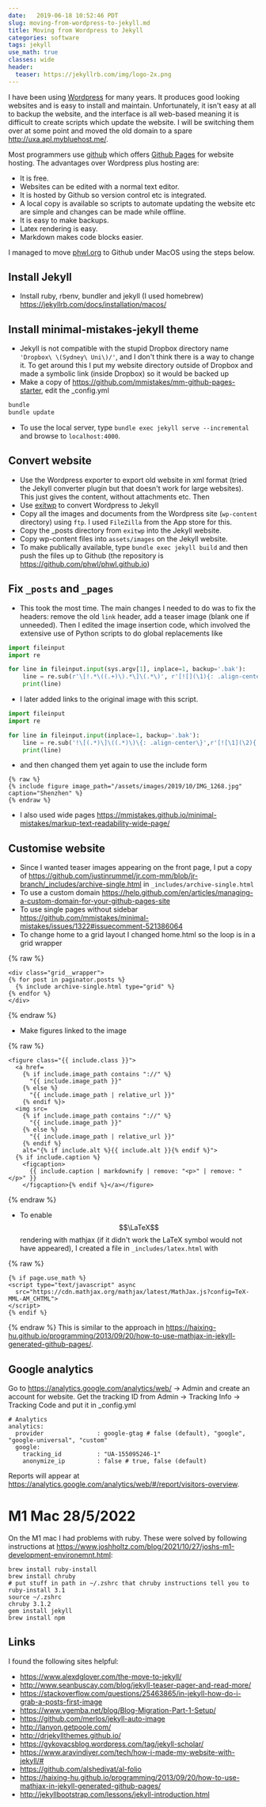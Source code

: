 ```yaml
---
date:   2019-06-18 10:52:46 PDT
slug: moving-from-wordpress-to-jekyll.md
title: Moving from Wordpress to Jekyll
categories: software
tags: jekyll
use_math: true
classes: wide
header:
  teaser: https://jekyllrb.com/img/logo-2x.png
---
```


I have been using [Wordpress](https://wordpress.com/) for many years.
It produces good looking websites and is easy to install and maintain.
Unfortunately, it isn't easy at all to backup the website, and the
interface is all web-based meaning it is difficult to create
scripts which update the website. 
I will be switching them over at some point and moved the old
domain to a spare <http://uxa.apl.mybluehost.me/>.

Most programmers use [github](https://www.github.com) which offers
[Github Pages](https://pages.github.com) for website hosting.
The advantages over Wordpress plus hosting are:
 * It is free.
 * Websites can be edited with a normal text editor.
 * It is hosted by Github so version control etc is integrated.
 * A local copy is available so scripts to automate updating the
website etc are simple and changes can be made while offline.
 * It is easy to make backups.
 * Latex rendering is easy.
 * Markdown makes code blocks easier.

I managed to move [phwl.org](http://phwl.org) to Github under MacOS using the
steps below.

## Install Jekyll
  * Install ruby, rbenv, bundler and jekyll (I used homebrew) <https://jekyllrb.com/docs/installation/macos/>

## Install minimal-mistakes-jekyll theme
  * Jekyll is not compatible with the stupid Dropbox directory name `'Dropbox\ \(Sydney\ Uni\)/'`, and I don't think there is a way to change it. To get around this I put my website directory outside of Dropbox and made a symbolic link (inside Dropbox) so it would be backed up
  * Make a copy of <https://github.com/mmistakes/mm-github-pages-starter>, edit the _config.yml

``` ruby
bundle
bundle update
``` 

  * To use the local server, type `bundle exec jekyll serve --incremental`
and browse to `localhost:4000`.

## Convert website
  * Use the Wordpress exporter to export old website in xml format (tried the Jekyll converter plugin but that doesn't work for large websites). This just gives the content, without attachments etc. Then
  * Use [exitwp](https://github.com/thomasf/exitwp) to convert Wordpress to Jekyll
  * Copy all the images and documents from the Wordpress site (`wp-content` directory) using `ftp`. I used `FileZilla` from the App store for this.
  * Copy the _posts directory from `exitwp` into the Jekyll website.
  * Copy wp-content files into `assets/images` on the Jekyll website.
  * To make publically available, type `bundle exec jekyll build` and then push the files up to Github (the repository is <https://github.com/phwl/phwl.github.io>)

## Fix `_posts` and `_pages`
  * This took the most time. The main changes I needed to do was to fix the headers: remove the old `link` header, add a teaser image (blank one if unneeded). Then I edited the image insertion code, which involved the extensive use of Python scripts to do global replacements like

``` python
import fileinput
import re

for line in fileinput.input(sys.argv[1], inplace=1, backup='.bak'):
    line = re.sub(r'\[!.*\((.+)\).*\]\(.*\)', r'[![](\1){: .align-center}](\1)', line.rstrip())
    print(line)
```

 * I later added links to the original image with this script.

``` python
import fileinput
import re

for line in fileinput.input(inplace=1, backup='.bak'):
    line = re.sub('!\[(.*)\]\((.*)\)\{: .align-center\}',r'[![\1](\2){: .align-center}](\2)', line.rstrip())
    print(line)
```
 * and then changed them yet again to use the include form

``` liquid
{% raw %}
{% include figure image_path="/assets/images/2019/10/IMG_1268.jpg" caption="Shenzhen" %}
{% endraw %}
```

 * I also used wide pages <https://mmistakes.github.io/minimal-mistakes/markup-text-readability-wide-page/>

## Customise website
  * Since I wanted teaser images appearing on the front page, I put a copy of <https://github.com/justinrummel/jr.com-mm/blob/jr-branch/_includes/archive-single.html> in `_includes/archive-single.html`
  * To use a custom domain <https://help.github.com/en/articles/managing-a-custom-domain-for-your-github-pages-site>
  * To use single pages without sidebar <https://github.com/mmistakes/minimal-mistakes/issues/1322#issuecomment-521386064>
  * To change home to a grid layout I changed home.html so the loop is in a grid wrapper

{% raw %}
``` liquid
<div class="grid__wrapper">
{% for post in paginator.posts %}
  {% include archive-single.html type="grid" %}
{% endfor %}
</div>
```
{% endraw %}
  * Make figures linked to the image

{% raw %}
``` liquid
<figure class="{{ include.class }}">
  <a href=
    {% if include.image_path contains "://" %}
      "{{ include.image_path }}"
    {% else %}
      "{{ include.image_path | relative_url }}"
    {% endif %}>
  <img src=
    {% if include.image_path contains "://" %}
      "{{ include.image_path }}"
    {% else %}
      "{{ include.image_path | relative_url }}"
    {% endif %}
    alt="{% if include.alt %}{{ include.alt }}{% endif %}">
  {% if include.caption %}
    <figcaption>
      {{ include.caption | markdownify | remove: "<p>" | remove: "</p>" }}
    </figcaption>{% endif %}</a></figure>
```
{% endraw %}
  * To enable $$\LaTeX$$ rendering with mathjax (if it didn't work the LaTeX symbol would not have appeared), I created a file in `_includes/latex.html` with

{% raw %}
``` liquid
{% if page.use_math %}
<script type="text/javascript" async
  src="https://cdn.mathjax.org/mathjax/latest/MathJax.js?config=TeX-MML-AM_CHTML">
</script>
{% endif %}
```
{% endraw %}
This is similar to the approach in <https://haixing-hu.github.io/programming/2013/09/20/how-to-use-mathjax-in-jekyll-generated-github-pages/>.

## Google analytics
Go to <https://analytics.google.com/analytics/web/> -> Admin and create an 
account for website. Get the tracking ID from Admin -> Tracking Info -> Tracking Code and put it in _config.yml

```
# Analytics
analytics:
  provider               : google-gtag # false (default), "google", "google-universal", "custom"
  google:
    tracking_id          : "UA-155095246-1"
    anonymize_ip         : false # true, false (default)
```

Reports will appear at <https://analytics.google.com/analytics/web/#/report/visitors-overview>.

# M1 Mac 28/5/2022
On the M1 mac I had problems with ruby. These were solved by following instructions at <https://www.joshholtz.com/blog/2021/10/27/joshs-m1-development-environemnt.html>:
```
brew install ruby-install
brew install chruby
# put stuff in path in ~/.zshrc that chruby instructions tell you to
ruby-install 3.1
source ~/.zshrc
chruby 3.1.2
gem install jekyll
brew install npm
```

## Links
I found the following sites helpful:
 * <https://www.alexdglover.com/the-move-to-jekyll/>
 * <http://www.seanbuscay.com/blog/jekyll-teaser-pager-and-read-more/>
 * <https://stackoverflow.com/questions/25463865/in-jekyll-how-do-i-grab-a-posts-first-image>
 * <https://www.vgemba.net/blog/Blog-Migration-Part-1-Setup/>
 * <https://github.com/merlos/jekyll-auto-image>
 * <http://lanyon.getpoole.com/>
 * <http://drjekyllthemes.github.io/>
 * <https://gykovacsblog.wordpress.com/tag/jekyll-scholar/>
 * <https://www.aravindiyer.com/tech/how-i-made-my-website-with-jekyll/#>
 * <https://github.com/alshedivat/al-folio>
 * <https://haixing-hu.github.io/programming/2013/09/20/how-to-use-mathjax-in-jekyll-generated-github-pages/>
 * <http://jekyllbootstrap.com/lessons/jekyll-introduction.html>
